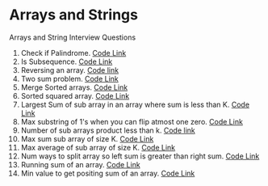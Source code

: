 # Arrays and Strings
Arrays and String Interview Questions
1. Check if Palindrome. [Code Link](https://github.com/InterviewCodingUSA/ArraysAndStrings/blob/main/CheckIfPalindrome/CheckPalindrome/src/Main.java)
2. Is Subsequence. [Code Link](https://github.com/InterviewCodingUSA/ArraysAndStrings/blob/main/IsSubSequence/IsSubSequence/src/Main.java)
3. Reversing an array. [Code link](https://github.com/InterviewCodingUSA/ArraysAndStrings/blob/main/ReverseAnArray/ReverseArray/src/Main.java)
4. Two sum problem.  [Code Link](https://github.com/InterviewCodingUSA/ArraysAndStrings/blob/main/TwoSumProblem/TwoSumProblem/src/Main.java)
5. Merge Sorted arrays. [Code Link](https://github.com/InterviewCodingUSA/ArraysAndStrings/blob/main/MergeSortedArrays/MergeSortedArrays/src/Main.java)
6. Sorted squared array. [Code Link](https://github.com/InterviewCodingUSA/ArraysAndStrings/blob/main/SquareOfSortedArrays/SquareOfSortedArrays/src/Main.java)
7. Largest Sum of sub array in an array where sum is less than K. [Code Link](https://github.com/InterviewCodingUSA/ArraysAndStrings/blob/main/LargestSubarraySumLessThanK/LargestSubarraySumLessThanK/src/Main.java)
8. Max substring of 1's when you can flip atmost one zero. [Code Link](https://github.com/InterviewCodingUSA/ArraysAndStrings/blob/main/FlipOneZeroToGetMaxOnes/FlipOneZeroToGetMaxOnes/src/Main.java)
9. Number of sub arrays product less than k. [Code link](https://github.com/InterviewCodingUSA/ArraysAndStrings/blob/main/SubarrayProductLessThanK/SubArrayProductLessThanK/src/Main.java)
10. Max sum sub array of size K. [Code Link](https://github.com/InterviewCodingUSA/ArraysAndStrings/blob/main/MaxSubarraySumOfFixedSize/MaxSubarraySumOfFixedSize/src/Main.java)
11. Max average of sub array of size K. [Code Link](https://github.com/InterviewCodingUSA/ArraysAndStrings/blob/main/MaxAverageSubarray/MaxAverageSubarray/src/Main.java)
12. Num ways to split array so left sum is greater than right sum. [Code Link](https://github.com/InterviewCodingUSA/ArraysAndStrings/blob/main/NumWaystoSplitArray/NumWaystoSplitArray/src/Main.java)
13. Running sum of an array. [Code Link](https://github.com/InterviewCodingUSA/ArraysAndStrings/blob/main/RunningSumArray/RunnignSumArray/src/Main.java)
14. Min value to get positing sum of an array. [Code Link](https://github.com/InterviewCodingUSA/ArraysAndStrings/blob/main/MinValueToGetPositiveSum/MinValueToGetPositiveSum/src/Main.java)